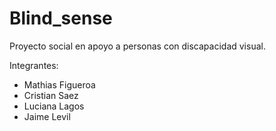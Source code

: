 # Blind_sense
Proyecto social en apoyo a personas con discapacidad visual. 

Integrantes:
- Mathias Figueroa
- Cristian Saez
- Luciana Lagos
- Jaime Levil
